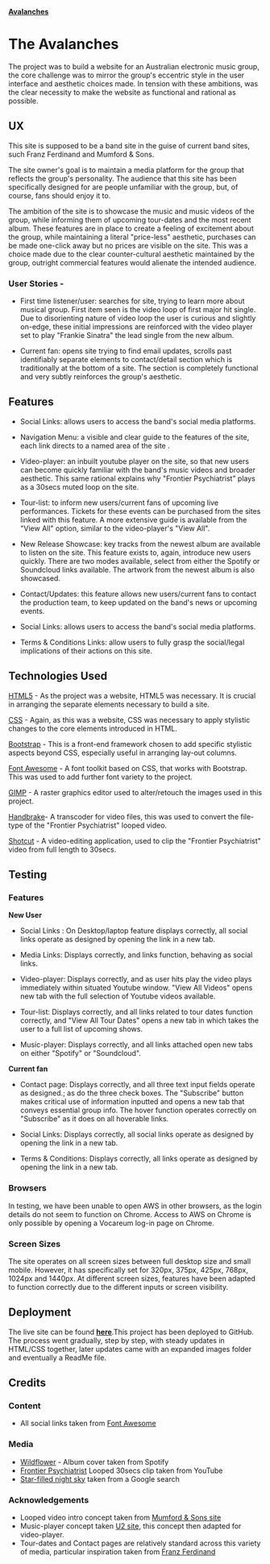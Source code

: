 [**Avalanches**](https://isntlee.github.io/Avalanches/)

# **The Avalanches**

The project was to build a website for an Australian electronic music group, the core challenge was to mirror the group's
eccentric style in the user interface and aesthetic choices made.
In tension with these ambitions, was the clear necessity to make the website as functional and rational as possible.


## UX

This site is supposed to be a band site in the guise of current band sites, such Franz Ferdinand and Mumford & Sons.

The site owner's goal is to maintain a media platform for the group that reflects the group's personality. The audience
that this site has been specifically designed for are people unfamiliar with the group, but, of course, fans should enjoy it to.

The ambition of the site is to showcase the music and music videos of the group, while informing them of upcoming tour-dates
and the most recent album. These features are in place to create a feeling of excitement about the group, while maintaining a literal
"price-less" aesthetic, purchases can be made one-click away but no prices are visible on the site. This was a choice made due to the
clear counter-cultural aesthetic maintained by the group, outright commercial features would alienate the intended audience.

### User Stories -

- First time listener/user:  searches for site, trying to learn more about musical group. First item seen is the video loop of first
major hit single. Due to disorienting nature of video loop the user is curious and slightly on-edge, these initial impressions are
reinforced with the video player set to play "Frankie Sinatra" the lead single from the new album.

- Current fan: opens site trying to find email updates, scrolls past identifiably separate elements to contact/detail section which
is traditionally at the bottom of a site. The section is completely functional and very subtly reinforces the group's aesthetic.



## Features

- Social Links: allows users to access the band's social media platforms.

- Navigation Menu: a visible and clear guide to the features of the site, each link directs to a named area of the site .

- Video-player: an inbuilt youtube player on the site, so that new users can become quickly familiar with the band's music videos and broader aesthetic.
This same rational explains why "Frontier Psychiatrist" plays as a  30secs muted loop on the site.

- Tour-list: to inform new users/current fans of upcoming live performances. Tickets for these events can be purchased from the sites linked with this feature.
A more extensive guide is available from the "View All" option, similar to the video-player's "View All".

- New Release Showcase: key tracks from the newest album are available to listen on the site. This feature exists to, again, introduce new users quickly. There
are two modes available, select from either the Spotify or Soundcloud links available. The artwork from the newest album is also showcased.

- Contact/Updates: this feature allows new users/current fans to contact the production team, to keep updated on the band's news or upcoming events.

- Social Links: allows users to access the band's social media platforms.

- Terms & Conditions Links: allow users to fully grasp the social/legal implications of their actions on this site.



## Technologies Used

[HTML5](https://whatwg.org/) - As the project was a website, HTML5 was necessary. It is crucial in arranging the separate elements necessary to build a site.

[CSS](https://www.w3.org/Style/CSS/) - Again, as this was a website, CSS was necessary to apply stylistic changes to the core elements introduced in HTML.

[Bootstrap](https://getbootstrap.com/docs/4.3/getting-started/introduction/) - This is a front-end framework chosen to add specific stylistic aspects beyond CSS, especially useful in arranging lay-out columns.

[Font Awesome](https://fontawesome.com/) - A font toolkit based on CSS, that works with Bootstrap. This was used to add further font variety to the project.

[GIMP](https://www.gimp.org/) - A raster graphics editor used to alter/retouch the images used in this project.

[Handbrake](https://handbrake.fr/)- A transcoder for video files, this was used to convert the file-type of the "Frontier Psychiatrist" looped video.

[Shotcut](https://shotcut.org/) - A video-editing application, used to clip the "Frontier Psychiatrist" video from full length to 30secs.



## Testing

### Features

**New User**

- Social Links : On Desktop/laptop feature displays correctly, all social links operate as designed by opening the link in a new tab.

- Media Links: Displays correctly, and links function, behaving as social links.

- Video-player: Displays correctly, and as user hits play the video plays immediately within situated Youtube window.
"View All Videos" opens new tab with the full selection of Youtube videos available.

- Tour-list: Displays correctly, and all links related to tour dates function correctly, and "View All Tour Dates" opens a new tab in
which takes the user to a full list of upcoming shows.

- Music-player: Displays correctly, and all links attached open new tabs on either "Spotify" or "Soundcloud".

**Current fan**

- Contact page: Displays correctly, and all three text input fields operate as designed.; as do the three check boxes. The "Subscribe"
button makes critical use of information inputted and opens a new tab that conveys essential group info. The hover function operates correctly on
"Subscribe" as it does on all hoverable links.

- Social Links: Displays correctly, all social links operate as designed by opening the link in a new tab.

- Terms & Conditions: Displays correctly, all links operate as designed by opening the link in a new tab.


### Browsers
In testing, we have been unable to open AWS in other browsers, as the login details do not seem to function on Chrome. Access to AWS on Chrome is only
possible by opening a Vocareum log-in page on Chrome.

### Screen Sizes
The site operates on all screen sizes between full desktop size and small mobile. However, it has specifically set for 320px, 375px, 425px, 768px, 1024px
and 1440px. At different screen sizes, features have been adapted to function correctly due to the different inputs or screen visibility.



## **Deployment**
The live site can be found [**here**](https://isntlee.github.io/Avalanches/).This project has been deployed to GitHub. The process went gradually, step by step, with steady updates in HTML/CSS together, later updates came with an
expanded images folder and eventually a ReadMe file.



## **Credits**

### Content

- All social links taken from [Font Awesome](https://fontawesome.com/)

### Media

- [Wildflower](https://open.spotify.com/album/0j0djiGxLnBiW7meVc2PER) - Album cover taken from Spotify
- [Frontier Psychiatrist](https://www.youtube.com/watch?v=qLrnkK2YEcE) Looped 30secs clip taken from YouTube
- [Star-filled night sky](https://www.google.com/search?q=star+night+sky&source=lnms&tbm=isch&sa=X&ved=0ahUKEwiJ6Mj0h7DlAhXjoXEKHWcqBqYQ_AUIEigB&biw=1366&bih=697) taken from a Google search

### Acknowledgements 

- Looped video intro concept taken from [Mumford & Sons site](https://www.mumfordandsons.com/)
- Music-player concept taken [U2 site](https://www.u2.com/index/home), this concept then adapted for video-player.
- Tour-dates and Contact pages are relatively standard across this variety of media, particular inspiration taken from [Franz Ferdinand](http://franzferdinand.com/)

